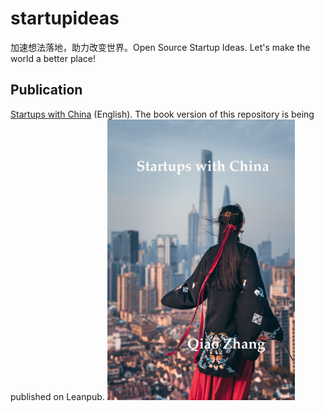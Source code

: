 # startupideas
加速想法落地，助力改变世界。Open Source Startup Ideas. Let's make the world a better place!

## Publication
[Startups with China](https://leanpub.com/startupswithchina) (English). The book version of this repository is being published on Leanpub.
<img src="manuscript/images/cover.jpg" width="300">
